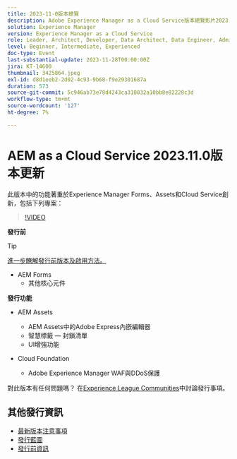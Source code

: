 ```yaml
---
title: 2023-11-0版本總覽
description: Adobe Experience Manager as a Cloud Service版本總覽影片2023.11.0，此版本中的功能著重於Experience Manager Forms、Assets和Cloud Service
solution: Experience Manager
version: Experience Manager as a Cloud Service
role: Leader, Architect, Developer, Data Architect, Data Engineer, Admin, User
level: Beginner, Intermediate, Experienced
doc-type: Event
last-substantial-update: 2023-11-28T00:00:00Z
jira: KT-14600
thumbnail: 3425864.jpeg
exl-id: d8d1eeb2-2d02-4c93-9b68-f9e29301687a
duration: 573
source-git-commit: 5c946ab73e78d4243ca310032a10bb8e82228c3d
workflow-type: tm+mt
source-wordcount: '127'
ht-degree: 7%

---
```


# AEM as a Cloud Service 2023.11.0版本更新

此版本中的功能著重於Experience Manager Forms、Assets和Cloud Service創新，包括下列專案：

>[!VIDEO](https://video.tv.adobe.com/v/3425864/?learn=on)

**發行前**

>[!TIP]
>
>[進一步瞭解發行前版本及啟用方法。](https://experienceleague.adobe.com/docs/experience-manager-cloud-service/content/release-notes/prerelease.html)

* AEM Forms
   * 其他核心元件

**發行功能**

* AEM Assets
   * AEM Assets中的Adobe Express內嵌編輯器
   * 智慧標籤 — 封鎖清單
   * UI增強功能

* Cloud Foundation
   * Adobe Experience Manager WAF與DDoS保護

對此版本有任何問題嗎？  在[Experience League Communities](https://adobe.ly/3uBHk1D)中討論發行事項。

## 其他發行資訊

* [最新版本注意事項](https://experienceleague.adobe.com/docs/experience-manager-cloud-service/content/release-notes/home.html?lang=zh-Hant)
* [發行藍圖](https://experienceleague.adobe.com/docs/experience-manager-release-information/aem-release-updates/update-releases-roadmap.html?lang=zh-Hant)
* [發行前資訊](https://experienceleague.adobe.com/docs/experience-manager-cloud-service/content/release-notes/prerelease.html)
